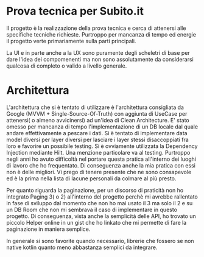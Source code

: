 # Prova tecnica per Subito.it

Il progetto è la realizzazione della prova tecnica e cerca  di attenersi alle specifiche tecniche richieste. 
Purtroppo per mancanza di tempo ed energie il progetto  verte primariamente sulla parti principali.

La UI e in parte anche a la UX sono puramente degli scheletri di base per dare l'idea dei compomenenti ma non sono assolutamente da considerarsi
qualcosa di completo o valido a livello generale.


# Architettura 
L'architettura che si è tentato di utilizzare è l'architettura consigliata da Google (MVVM + Single-Source-Of-Truth) con aggiunta di UseCase per
 attenersi( o almeno avvicinersi) ad un'idea di Clean Architecture. E' stato omesso per mancanza di tempo l'implementazione di un DB locale dal
 quale andare effettivamente a pescare i dati. 
 Si è tentato di implementare data model diversi per layer diversi per lasciare i layer stessi disaccoppiati fra
 loro e favorire un possibile testing. Si è ovviamente utilizzata la Dependency Injection
 mediante Hilt.
 Una menzione particolare va al testing. Purtroppo negli anni ho avuto difficoltà nel portare questa pratica all'interno dei luoghi di lavoro che
 ho frequentato. Di conseguenza anche la mia pratica con essi non è delle migliori. Vi prego di tenere presente che ne sono consapevole ed è la
 prima nella lista di lacune personali da colmare al più presto. 
 
 Per quanto riguarda la paginazione, per un discorso di praticità non ho integrato Paging 3( o 2) all'interno del progetto perchè mi avrebbe
  rallentato in fase di sviluppo dal momento che  non ho mai usato il 3 ma solo il 2 e su un DB Room che non mi sembrava il caso di implementare in
   questo progetto. Di conseguenza, vista anche la semplicità delle API, ho trovato un piccolo Helper online in un gist che ho linkato che mi
    permette di fare la paginazione in maniera semplice.
 
 
 In generale si sono favorite quando necessario, librerie che fossero se non native kotlin quanto meno abbastanza semplici da integrare.
 

 

